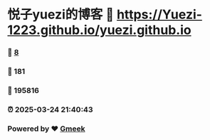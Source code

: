 # 悦子yuezi的博客 :link: https://Yuezi-1223.github.io/yuezi.github.io 
### :page_facing_up: [8](https://Yuezi-1223.github.io/yuezi.github.io/tag.html) 
### :speech_balloon: 181 
### :hibiscus: 195816 
### :alarm_clock: 2025-03-24 21:40:43 
### Powered by :heart: [Gmeek](https://github.com/Meekdai/Gmeek)
